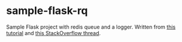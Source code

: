 # sample-flask-rq

Sample Flask project with redis queue and a logger. Written from [this tutorial](https://realpython.com/flask-by-example-implementing-a-redis-task-queue/) and [this StackOverflow thread](https://stackoverflow.com/questions/63824888/how-to-use-python-logging-with-redis-worker).
